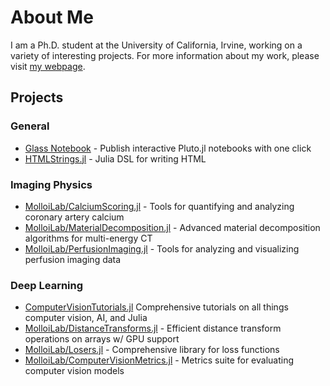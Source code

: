 # About Me

I am a Ph.D. student at the University of California, Irvine, working on a variety of interesting projects. For more information about my work, please visit [my webpage](https://glassnotebook.io/r/ME3NP_nrUmaWk1WHcJA89/index.jl).

## Projects

### General
- [Glass Notebook](https://glassnotebook.io/) - Publish interactive Pluto.jl notebooks with one click
- [HTMLStrings.jl](https://github.com/Dale-Black/HTMLStrings.jl) - Julia DSL for writing HTML

### Imaging Physics
- [MolloiLab/CalciumScoring.jl](https://github.com/MolloiLab/CalciumScoring.jl) - Tools for quantifying and analyzing coronary artery calcium
- [MolloiLab/MaterialDecomposition.jl](https://github.com/MolloiLab/MaterialDecomposition.jl) - Advanced material decomposition algorithms for multi-energy CT
- [MolloiLab/PerfusionImaging.jl](https://github.com/MolloiLab/PerfusionImaging.jl) - Tools for analyzing and visualizing perfusion imaging data

### Deep Learning
- [ComputerVisionTutorials.jl](https://github.com/Dale-Black/ComputerVisionTutorials.jl) Comprehensive tutorials on all things computer vision, AI, and Julia
- [MolloiLab/DistanceTransforms.jl](https://github.com/MolloiLab/DistanceTransforms.jl) - Efficient distance transform operations on arrays w/ GPU support
- [MolloiLab/Losers.jl](https://github.com/MolloiLab/Losers.jl) - Comprehensive library for loss functions
- [MolloiLab/ComputerVisionMetrics.jl](https://github.com/MolloiLab/ComputerVisionMetrics.jl) - Metrics suite for evaluating computer vision models
